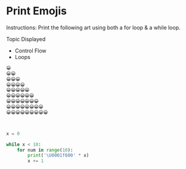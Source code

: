 # Print Emojis


Instructions: 
Print the following art using both a for loop & a while loop.

Topic Displayed
- Control Flow
- Loops


```python
😀
😀😀
😀😀😀
😀😀😀😀
😀😀😀😀😀
😀😀😀😀😀😀
😀😀😀😀😀😀😀
😀😀😀😀😀😀😀😀
😀😀😀😀😀😀😀😀😀



x = 0

while x < 10:
    for num in range(10):
        print('\U0001f600' * x)
        x += 1
        
